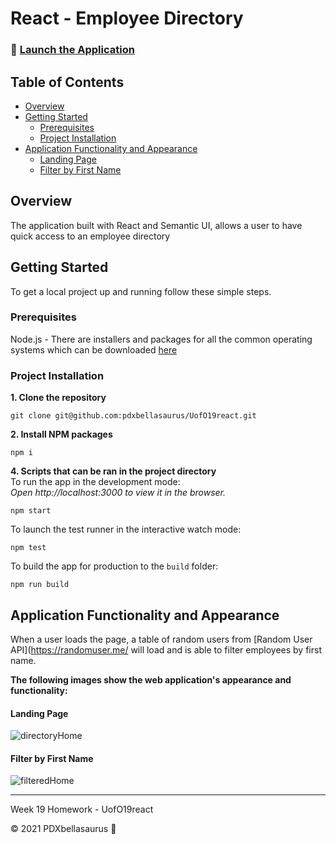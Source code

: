# React - Employee Directory

### :rocket: [Launch the Application](https://pdxbellasaurus.github.io/UofO19react/)

## Table of Contents
- [Overview](#Overview)
- [Getting Started](#Getting-started)
    * [Prerequisites](#prerequisites)
    * [Project Installation](#project-installation)
- [Application Functionality and Appearance](#Application-Functionality-and-Appearance)
    * [Landing Page](#Landing-page)
    * [Filter by First Name](#filter-by)

## Overview
The application built with React and Semantic UI, allows a user to have quick access to an employee directory 

## Getting Started

To get a local project up and running follow these simple steps.

### Prerequisites

Node.js - There are installers and packages for all the common operating systems which can be downloaded [here](nodejs.org/)

### Project Installation

**1. Clone the repository**
   ```
   git clone git@github.com:pdxbellasaurus/UofO19react.git
   ```
**2. Install NPM packages**
   ```
   npm i
   ```
**4. Scripts that can be ran in the project directory** \
    To run the app in the development mode: \
    *Open http://localhost:3000 to view it in the browser.*

```
npm start
```
To launch the test runner in the interactive watch mode:
```
npm test
```
To build the app for production to the `build` folder:
```
npm run build
```
## Application Functionality and Appearance

When a user loads the page, a table of random users from [Random User API](https://randomuser.me/ will load and is able to filter employees by first name.

**The following images show the web application's appearance and functionality:**

#### Landing Page

![directoryHome](https://user-images.githubusercontent.com/74746211/121771633-52e68680-cb25-11eb-86a5-d2281204da83.PNG)


#### Filter by First Name

![filteredHome](https://user-images.githubusercontent.com/74746211/121771672-917c4100-cb25-11eb-9e87-5bea3d7a21d5.PNG)

----------------------

Week 19 Homework - UofO19react

© 2021 PDXbellasaurus :sauropod:


